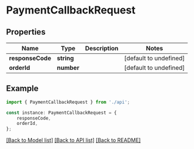 # PaymentCallbackRequest


## Properties

Name | Type | Description | Notes
------------ | ------------- | ------------- | -------------
**responseCode** | **string** |  | [default to undefined]
**orderId** | **number** |  | [default to undefined]

## Example

```typescript
import { PaymentCallbackRequest } from './api';

const instance: PaymentCallbackRequest = {
    responseCode,
    orderId,
};
```

[[Back to Model list]](../README.md#documentation-for-models) [[Back to API list]](../README.md#documentation-for-api-endpoints) [[Back to README]](../README.md)
